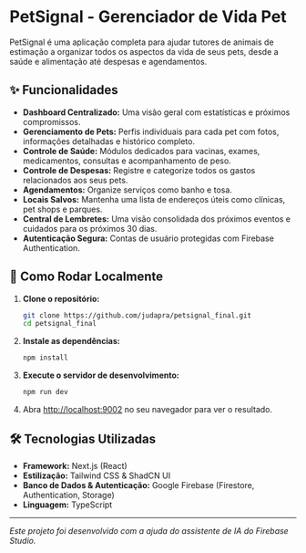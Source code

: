 # PetSignal - Gerenciador de Vida Pet

PetSignal é uma aplicação completa para ajudar tutores de animais de estimação a organizar todos os aspectos da vida de seus pets, desde a saúde e alimentação até despesas e agendamentos.

## ✨ Funcionalidades

- **Dashboard Centralizado:** Uma visão geral com estatísticas e próximos compromissos.
- **Gerenciamento de Pets:** Perfis individuais para cada pet com fotos, informações detalhadas e histórico completo.
- **Controle de Saúde:** Módulos dedicados para vacinas, exames, medicamentos, consultas e acompanhamento de peso.
- **Controle de Despesas:** Registre e categorize todos os gastos relacionados aos seus pets.
- **Agendamentos:** Organize serviços como banho e tosa.
- **Locais Salvos:** Mantenha uma lista de endereços úteis como clínicas, pet shops e parques.
- **Central de Lembretes:** Uma visão consolidada dos próximos eventos e cuidados para os próximos 30 dias.
- **Autenticação Segura:** Contas de usuário protegidas com Firebase Authentication.

## 🚀 Como Rodar Localmente

1.  **Clone o repositório:**
    ```bash
    git clone https://github.com/judapra/petsignal_final.git
    cd petsignal_final
    ```

2.  **Instale as dependências:**
    ```bash
    npm install
    ```

3.  **Execute o servidor de desenvolvimento:**
    ```bash
    npm run dev
    ```

4.  Abra [http://localhost:9002](http://localhost:9002) no seu navegador para ver o resultado.

## 🛠️ Tecnologias Utilizadas

- **Framework:** Next.js (React)
- **Estilização:** Tailwind CSS & ShadCN UI
- **Banco de Dados & Autenticação:** Google Firebase (Firestore, Authentication, Storage)
- **Linguagem:** TypeScript

---
*Este projeto foi desenvolvido com a ajuda do assistente de IA do Firebase Studio.*
